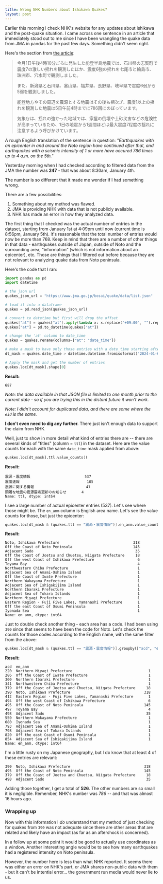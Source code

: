 ```yaml
---
title: Wrong NHK Numbers about Ishikawa Quakes?
layout: post
---
```


Earlier this morning I check NHK's website for any updates about Ishikawa and the post-quake situation. I came across one sentence in an article that immediately stood out to me since I have been wrangling the quake data from JMA in pandas for the past few days. Something didn't seem right.

Here's the section from [the article](https://www3.nhk.or.jp/news/html/20240105/k10014309461000.html):

> 今月1日午後4時10分ごろに発生した能登半島地震では、石川県の志賀町で震度7の激しい揺れを観測したほか、震度6強の揺れを七尾市と輪島市、珠洲市、穴水町で観測しました。  
> 
> また、新潟県と石川県、富山県、福井県、長野県、岐阜県で震度6弱から5弱を観測しました。  
> 
> 能登地方やその周辺を震源とする地震はその後も相次ぎ、震度1以上の揺れを観測した地震は5日午前4時までに786回にのぼっています。  
> 
> 気象庁は、揺れの強かった地域では、家屋の倒壊や土砂災害などの危険性が高まっているため、1日の地震から1週間ほどは最大震度7程度の揺れに注意するよう呼びかけています。

A rough English translation of the sentence in question: *"Earthquakes with an epicenter in and around the Noto region have continued after that, and earthquakes with a seismic intensity of 1 or more have occured 786 times up to 4 a.m. on the 5th."*

Yesterday morning when I had checked according to filtered data from the JMA the number was **247** - that was about 8:30am, January 4th.

The number is so different that it made me wonder if I had something wrong.

There are a few possibilities:

1. Something about my method was flawed.
2. JMA is providing NHK with data that is not publicly available.
3. NHK has made an error in how they analyzed data.

The first thing that I checked was the actual number of entries in the dataset, starting from January 1st at 4:09pm until now (current time is 8:56pm, January 5th). It's reasonable that the total number of entries would now be more than 768. Keep in mind that there are a number of other things in that data - earthquakes outside of Japan, outside of Noto and the surrounding area, "information" (which is not information about an epicenter), etc. Those are things that I filtered out before because they are not relevant to analyzing quake data from Noto peninsula.

Here's the code that I ran:

```python
import pandas as pd
import datetime

# the json url
quakes_json_url = "https://www.jma.go.jp/bosai/quake/data/list.json"

# load it into a dataframe
quakes = pd.read_json(quakes_json_url)

# convert to datetime but first will drop the offset
quakes["at"] = quakes["at"].apply(lambda x: x.replace("+09:00", "").replace("T", " "))
quakes["at"] = pd.to_datetime(quakes["at"])

# change the 'at' column to date_time
quakes = quakes.rename(columns={"at": "date_time"})

# make a mask to have only those entries with a date_time starting after 4:09pm, January 1st
dt_mask = quakes.date_time > datetime.datetime.fromisoformat("2024-01-01 16:09")

# Apply the mask and get the number of entries
quakes.loc[dt_mask].shape[0]
```

**Result:**

```text
687
```

*Note: the data available in that JSON file is limited to one month prior to the current date - so if you are trying this in the distant future it won't work.*

*Note: I didn't account for duplicated data, and there are some where the `eid` is the same.*

**I don't even need to dig any further.** There just isn't enough data to support the claim from NHK.

Well, just to show in more detail what kind of entries there are -- there are several kinds of "titles" (column = `ttl`) in the dataset. Here are the value counts for each with the same `date_time` mask applied from above:

```python
quakes.loc[dt_mask].ttl.value_counts()
```

**Result:**

```text
震源・震度情報                         537
震度速報                               105
震源に関する情報                        41
顕著な地震の震源要素更新のお知らせ       4
Name: ttl, dtype: int64
```

I see a large number of actual epicenter entries (537). Let's see where those might be. The `en_anm` column is English area name. Let's see the value counts for those, but just the epicenter:

```python
quakes.loc[dt_mask & (quakes.ttl == "震源・震度情報")].en_anm.value_counts()
```

**Result:**

```text
Noto, Ishikawa Prefecture                                  318
Off the Coast of Noto Peninsula                            145
Adjacent Sado                                               35
Off the Coast of Joetsu and Chuetsu, Niigata Prefecture     18
Off the west Coast of Ishikawa Prefecture                    6
Toyama Bay                                                   4
Northwestern Chiba Prefecture                                1
Adjacent Sea of Amami-Oshima Island                          1
Off the Coast of Iwate Prefecture                            1
Northern Wakayama Prefecture                                 1
Adjacent Sea of Ishigakijima Island                          1
Northern Ibaraki Prefecture                                  1
Adjacent Sea of Tokara Islands                               1
Northern Miyagi Prefecture                                   1
Eastern Region · Fuji Five Lakes, Yamanashi Prefecture       1
Off the east Coast of Osumi Peninsula                        1
Iyonada Sea                                                  1
Name: en_anm, dtype: int64
```

Just to double check another thing - each area has a code. I had been using `390` since that seems to have been the code for Noto. Let's check the counts for those codes according to the English name, with the same filter from the above:

```python
quakes.loc[dt_mask & (quakes.ttl == "震源・震度情報")].groupby(["acd", "en_anm"]).en_anm.co unt()
```

**Result:**

```text
acd  en_anm
220  Northern Miyagi Prefecture                                   1
286  Off the Coast of Iwate Prefecture                            1
300  Northern Ibaraki Prefecture                                  1
341  Northwestern Chiba Prefecture                                1
379  Off the Coast of Joetsu and Chuetsu, Niigata Prefecture     18
390  Noto, Ishikawa Prefecture                                  318
412  Eastern Region · Fuji Five Lakes, Yamanashi Prefecture       1
494  Off the west Coast of Ishikawa Prefecture                    6
495  Off the Coast of Noto Peninsula                            145
497  Toyama Bay                                                   4
498  Adjacent Sado                                               35
550  Northern Wakayama Prefecture                                 1
680  Iyonada Sea                                                  1
793  Adjacent Sea of Amami-Oshima Island                          1
798  Adjacent Sea of Tokara Islands                               1
820  Off the east Coast of Osumi Peninsula                        1
854  Adjacent Sea of Ishigakijima Island                          1
Name: en_anm, dtype: int64
```

I'm a little rusty on my Japanese geography, but I do know that at least 4 of these entries are relevant:

```text
390  Noto, Ishikawa Prefecture                                  318
495  Off the Coast of Noto Peninsula                            145
379  Off the Coast of Joetsu and Chuetsu, Niigata Prefecture     18
498  Adjacent Sado                                               35
```

Adding those together, I get a total of **526**. The other numbers are so small it is negligible. Remember, NHK's number was *786* -- and that was almost 16 hours ago.

### Wrapping up

Now with this information I *do* understand that my method of just checking for quakes from `390` was not adequate since there are other areas that are related and likely have an impact (as far as an aftershock is concerned). 

In a follow up at some point it would be good to actually use coordinates as a window. Another interesting angle would be to see how many earthquakes had a registered intensity on Noto peninsula.

However, the number here is less than what NHK reported. It seems there was either an error on NHK's part, or JMA shares non-public data with them - but it can't be intential error... the government run media would never lie to us.
